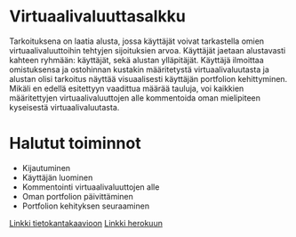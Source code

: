# Virtuaalivaluuttasalkku 

Tarkoituksena on laatia alusta, jossa käyttäjät voivat tarkastella omien virtuaalivaluuttoihin tehtyjen sijoituksien arvoa. Käyttäjät jaetaan alustavasti kahteen ryhmään: käyttäjät, sekä alustan ylläpitäjät. Käyttäjä ilmoittaa omistuksensa ja ostohinnan kustakin määritetystä virtuaalivaluutasta ja alustan olisi tarkoitus näyttää visuaalisesti käyttäjän portfolion kehittyminen. Mikäli en edellä esitettyyn vaadittua määrää tauluja, voi kaikkien määritettyjen virtuaalivaluuttojen alle kommentoida oman mielipiteen kyseisestä virtuaalivaluutasta. 

<h1> Halutut toiminnot </h1>

- Kijautuminen
- Käyttäjän luominen
- Kommentointi virtuaalivaluuttojen alle
- Oman portfolion päivittäminen
- Portfolion kehityksen seuraaminen

[Linkki tietokantakaavioon](https://github.com/OttoLasma/VirtuaalivaluuttaPortfolio/blob/master/Screenshot%20from%202020-05-13%2020-04-25.png)
[Linkki herokuun](https://tsoha-cryptoportfolio.herokuapp.com/)
